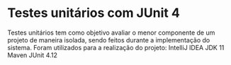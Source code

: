 # Testes unitários com JUnit 4
Testes unitários tem como objetivo avaliar o menor componente de um projeto de maneira isolada, sendo feitos durante a implementação do sistema. 
Foram utilizados para a realização  do projeto:
IntelliJ IDEA
JDK 11
Maven
JUnit 4.12
